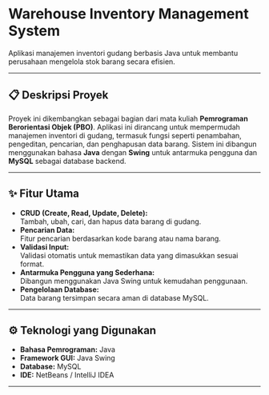 # **Warehouse Inventory Management System**  
Aplikasi manajemen inventori gudang berbasis Java untuk membantu perusahaan mengelola stok barang secara efisien.

---

## 📋 **Deskripsi Proyek**  
Proyek ini dikembangkan sebagai bagian dari mata kuliah **Pemrograman Berorientasi Objek (PBO)**. Aplikasi ini dirancang untuk mempermudah manajemen inventori di gudang, termasuk fungsi seperti penambahan, pengeditan, pencarian, dan penghapusan data barang. Sistem ini dibangun menggunakan bahasa **Java** dengan **Swing** untuk antarmuka pengguna dan **MySQL** sebagai database backend.

---

## ✨ **Fitur Utama**  
- **CRUD (Create, Read, Update, Delete):**  
  Tambah, ubah, cari, dan hapus data barang di gudang.  
- **Pencarian Data:**  
  Fitur pencarian berdasarkan kode barang atau nama barang.  
- **Validasi Input:**  
  Validasi otomatis untuk memastikan data yang dimasukkan sesuai format.  
- **Antarmuka Pengguna yang Sederhana:**  
  Dibangun menggunakan Java Swing untuk kemudahan penggunaan.  
- **Pengelolaan Database:**  
  Data barang tersimpan secara aman di database MySQL.  

---

## ⚙️ **Teknologi yang Digunakan**  
- **Bahasa Pemrograman:** Java  
- **Framework GUI:** Java Swing  
- **Database:** MySQL  
- **IDE:** NetBeans / IntelliJ IDEA  

---
